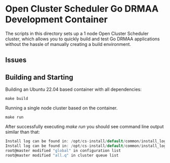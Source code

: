 # Open Cluster Scheduler Go DRMAA Development Container

The scripts in this directory sets up a 1 node Open Cluster Scheduler
cluster, which allows you to quickly build and test Go DRMAA applications
without the hassle of manually creating a build environment.

## Issues

## Building and Starting

Building an Ubuntu 22.04 based container with all dependencies:

    make build

Running a single node cluster based on the container.

    make run

After successfully executing _make run_ you should see command line output
similar than that:

```go
Install log can be found in: /opt/cs-install/default/common/install_logs/qmaster_install_master_2024-06-17_12:09:35.log
Install log can be found in: /opt/cs-install/default/common/install_logs/execd_install_master_2024-06-17_12:09:50.log
root@master modified "global" in configuration list
root@master modified "all.q" in cluster queue list
```
